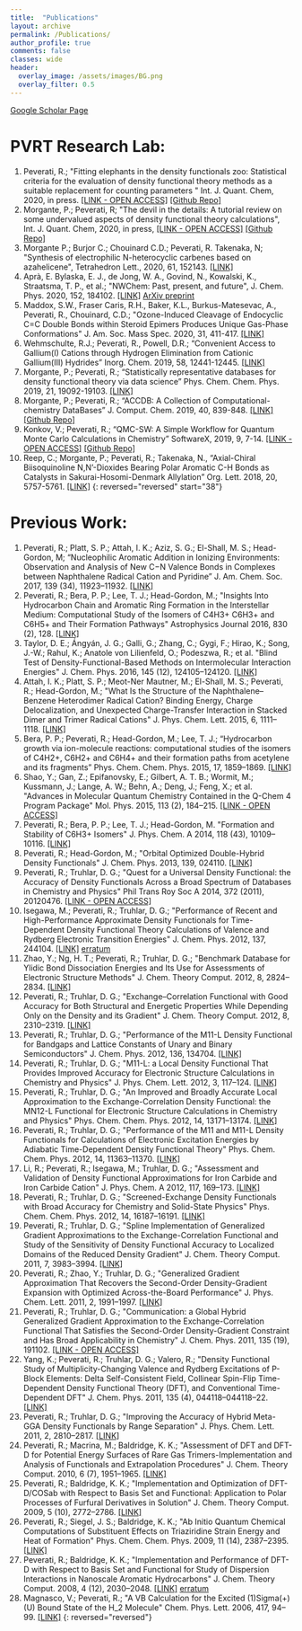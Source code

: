```yaml
---
title:  "Publications"
layout: archive
permalink: /Publications/
author_profile: true
comments: false
classes: wide
header:
  overlay_image: /assets/images/BG.png
  overlay_filter: 0.5  
---
```

[Google Scholar Page](https://scholar.google.com/citations?user=2eAYSvgAAAAJ&hl=en)

# PVRT Research Lab:

1. Peverati, R.; "Fitting elephants in the density functionals zoo: Statistical criteria for the evaluation of density functional theory methods as a suitable replacement for counting parameters
" Int. J. Quant. Chem, 2020, in press. [\[LINK - OPEN ACCESS\]](https://onlinelibrary.wiley.com/doi/full/10.1002/qua.26379) [\[Github Repo\]](https://github.com/peverati/Fitting_Elephants_in_the_DFT_Zoo_IJQC_2020)
1. Morgante, P.; Peverati, R; "The devil in the details: A tutorial review on some undervalued aspects of density functional theory calculations", Int. J. Quant. Chem, 2020, in press, [\[LINK - OPEN ACCESS\]](https://onlinelibrary.wiley.com/doi/abs/10.1002/qua.26332) [\[Github Repo\]](https://github.com/peverati/Devil_DFT_Tutorial_IJQC_2020)
1. Morgante P.; Burjor C.; Chouinard C.D.; Peverati, R. Takenaka, N; "Synthesis of electrophilic N-heterocyclic carbenes based on azahelicene", Tetrahedron Lett., 2020, 61, 152143. [\[LINK\]](https://www.sciencedirect.com/science/article/abs/pii/S0040403920306031)
1. Aprà, E. Bylaska, E. J., de Jong, W. A., Govind, N., Kowalski,  K., Straatsma, T. P., et al.; "NWChem: Past, present, and future", J. Chem. Phys. 2020, 152, 184102. [\[LINK\]](https://aip.scitation.org/doi/abs/10.1063/5.0004997) [ArXiv preprint](https://arxiv.org/pdf/2004.12023.pdf)
1. Maddox, S.W., Fraser Caris, R.H., Baker, K.L., Burkus-Matesevac, A., Peverati, R., Chouinard, C.D.; "Ozone-Induced Cleavage of Endocyclic C=C Double Bonds within Steroid Epimers Produces Unique Gas-Phase Conformations" J. Am. Soc. Mass Spec. 2020, 31, 411-417. [\[LINK\]](https://pubs.acs.org/doi/abs/10.1021/jasms.9b00058)
1. Wehmschulte, R.J.; Peverati, R., Powell, D.R.; “Convenient Access to Gallium(I) Cations through Hydrogen Elimination from Cationic Gallium(III) Hydrides” Inorg. Chem. 2019, 58, 12441-12445. [\[LINK\]](https://pubs.acs.org/doi/abs/10.1021/acs.inorgchem.9b02136)
1. Morgante, P.; Peverati, R.; “Statistically representative databases for density functional theory via data science” Phys. Chem. Chem. Phys. 2019, 21, 19092-19103. [\[LINK\]](https://pubs.rsc.org/en/content/articlelanding/2019/cp/c9cp03211h/unauth#!divAbstract) 
1. Morgante, P.; Peverati, R.; “ACCDB: A Collection of Computational-chemistry DataBases” J. Comput. Chem. 2019, 40, 839-848. [\[LINK\]](https://onlinelibrary.wiley.com/doi/abs/10.1002/jcc.25761) [\[Github Repo\]](https://github.com/peverati/ACCDB)
1. Konkov, V.; Peverati, R.; “QMC-SW: A Simple Workflow for Quantum Monte Carlo Calculations in Chemistry” SoftwareX, 2019, 9, 7-14. [\[LINK - OPEN ACCESS\]](https://www.sciencedirect.com/science/article/pii/S2352711018302218) [\[Github Repo\]](https://github.com/peverati/QMC-SW)
1. Reep, C.; Morgante, P.; Peverati, R.; Takenaka, N., “Axial-Chiral Biisoquinoline N,N’-Dioxides Bearing Polar Aromatic C-H Bonds as Catalysts in Sakurai-Hosomi-Denmark Allylation” Org. Lett. 2018, 20, 5757-5761. [\[LINK\]](https://pubs.acs.org/doi/abs/10.1021/acs.orglett.8b02457)
{: reversed="reversed" start="38"}


# Previous Work:

1. Peverati, R.; Platt, S. P.; Attah, I. K.; Aziz, S. G.; El-Shall, M. S.; Head-Gordon, M; “Nucleophilic Aromatic Addition in Ionizing Environments: Observation and Analysis of New C−N Valence Bonds in Complexes between Naphthalene Radical Cation and Pyridine” J. Am. Chem. Soc. 2017, 139 (34), 11923–11932. [\[LINK\]](https://pubs.acs.org/doi/abs/10.1021/jacs.7b05756)
1. Peverati, R.; Bera, P. P.; Lee, T. J.; Head-Gordon, M.; "Insights Into Hydrocarbon Chain and Aromatic Ring Formation in the Interstellar Medium: Computational Study of the Isomers of C4H3+ C6H3+ and C6H5+ and Their Formation Pathways" Astrophysics Journal 2016, 830 (2), 128. [\[LINK\]](https://iopscience.iop.org/article/10.3847/0004-637X/830/2/128/meta)
1. Taylor, D. E.; Ángyán, J. G.; Galli, G.; Zhang, C.; Gygi, F.; Hirao, K.; Song, J.-W.; Rahul, K.; Anatole von Lilienfeld, O.; Podeszwa, R.; et al. "Blind Test of Density-Functional-Based Methods on Intermolecular Interaction Energies" J. Chem. Phys. 2016, 145 (12), 124105–124120. [\[LINK\]](https://aip.scitation.org/doi/abs/10.1063/1.4961095)
1. Attah, I. K.; Platt, S. P.; Meot-Ner Mautner, M.; El-Shall, M. S.; Peverati, R.; Head-Gordon, M.; "What Is the Structure of the Naphthalene–Benzene Heterodimer Radical Cation? Binding Energy, Charge Delocalization, and Unexpected Charge-Transfer Interaction in Stacked Dimer and Trimer Radical Cations" J. Phys. Chem. Lett. 2015, 6, 1111–1118. [\[LINK\]](https://pubs.acs.org/doi/abs/10.1021/jz502438x)
1. Bera, P. P.; Peverati, R.; Head-Gordon, M.; Lee, T. J.; “Hydrocarbon growth via ion-molecule reactions: computational studies of the isomers of C4H2+, C6H2+ and C6H4+ and their formation paths from acetylene and its fragments” Phys. Chem. Chem. Phys. 2015, 17, 1859–1869. [\[LINK\]](https://pubs.rsc.org/en/content/articlelanding/2015/CP/C4CP04480K#!divAbstract)
1. Shao, Y.; Gan, Z.; Epifanovsky, E.; Gilbert, A. T. B.; Wormit, M.; Kussmann, J.; Lange, A. W.; Behn, A.; Deng, J.; Feng, X.; et al. "Advances in Molecular Quantum Chemistry Contained in the Q-Chem 4 Program Package" Mol. Phys. 2015, 113 (2), 184–215. [\[LINK - OPEN ACCESS\]](https://www.tandfonline.com/doi/full/10.1080/00268976.2014.952696)
1. Peverati, R.; Bera, P. P.; Lee, T. J.; Head-Gordon, M. "Formation and Stability of C6H3+ Isomers" J. Phys. Chem. A 2014, 118 (43), 10109–10116. [\[LINK\]](https://pubs.acs.org/doi/abs/10.1021/jp5081862)
1. Peverati, R.; Head-Gordon, M.; "Orbital Optimized Double-Hybrid Density Functionals" J. Chem. Phys. 2013, 139, 024110. [\[LINK\]](https://aip.scitation.org/doi/abs/10.1063/1.4812689)
1. Peverati, R.; Truhlar, D. G.; "Quest for a Universal Density Functional: the Accuracy of Density Functionals Across a Broad Spectrum of Databases in Chemistry and Physics" Phil Trans Roy Soc A 2014, 372 (2011), 20120476. [\[LINK - OPEN ACCESS\]](https://royalsocietypublishing.org/doi/full/10.1098/rsta.2012.0476)
1. Isegawa, M.; Peverati, R.; Truhlar, D. G.; "Performance of Recent and High-Performance Approximate Density Functionals for Time-Dependent Density Functional Theory Calculations of Valence and Rydberg Electronic Transition Energies" J. Chem. Phys. 2012, 137, 244104. [\[LINK\]](https://aip.scitation.org/doi/abs/10.1063/1.4769078) [erratum](https://aip.scitation.org/doi/pdf/10.1063/1.4869516)
1. Zhao, Y.; Ng, H. T.; Peverati, R.; Truhlar, D. G.; "Benchmark Database for Ylidic Bond Dissociation Energies and Its Use for Assessments of Electronic Structure Methods" J. Chem. Theory Comput. 2012, 8, 2824–2834. [\[LINK\]](https://pubs.acs.org/doi/abs/10.1021/ct300457c)
1. Peverati, R.; Truhlar, D. G.; "Exchange–Correlation Functional with Good Accuracy for Both Structural and Energetic Properties While Depending Only on the Density and its Gradient" J. Chem. Theory Comput. 2012, 8, 2310–2319. [\[LINK\]](https://pubs.acs.org/doi/abs/10.1021/ct3002656)
1. Peverati, R.; Truhlar, D. G.; "Performance of the M11-L Density Functional for Bandgaps and Lattice Constants of Unary and Binary Semiconductors" J. Chem. Phys. 2012, 136, 134704. [\[LINK\]](https://aip.scitation.org/doi/abs/10.1063/1.3698285)
1. Peverati, R.; Truhlar, D. G.; "M11-L: a Local Density Functional That Provides Improved Accuracy for Electronic Structure Calculations in Chemistry and Physics" J. Phys. Chem. Lett. 2012, 3, 117–124. [\[LINK\]](https://pubs.acs.org/doi/abs/10.1021/jz201525m)
1. Peverati, R.; Truhlar, D. G.; "An Improved and Broadly Accurate Local Approximation to the Exchange-Correlation Density Functional: the MN12-L Functional for Electronic Structure Calculations in Chemistry and Physics" Phys. Chem. Chem. Phys. 2012, 14, 13171–13174. [\[LINK\]](https://pubs.rsc.org/en/content/articlelanding/2012/cp/c2cp42025b/unauth#!divAbstract)
1. Peverati, R.; Truhlar, D. G.; "Performance of the M11 and M11-L Density Functionals for Calculations of Electronic Excitation Energies by Adiabatic Time-Dependent Density Functional Theory" Phys. Chem. Chem. Phys. 2012, 14, 11363–11370. [\[LINK\]](https://pubs.rsc.org/en/content/articlelanding/2012/cp/c2cp41295k/unauth#!divAbstract)
1. Li, R.; Peverati, R.; Isegawa, M.; Truhlar, D. G.; "Assessment and Validation of Density Functional Approximations for Iron Carbide and Iron Carbide Cation" J. Phys. Chem. A 2012, 117, 169–173. [\[LINK\]](https://pubs.acs.org/doi/abs/10.1021/jp3079106)
1. Peverati, R.; Truhlar, D. G.; "Screened-Exchange Density Functionals with Broad Accuracy for Chemistry and Solid-State Physics" Phys. Chem. Chem. Phys. 2012, 14, 16187–16191. [\[LINK\]](https://pubs.rsc.org/en/content/articlelanding/2012/cp/c2cp42576a/unauth#!divAbstract)
1. Peverati, R.; Truhlar, D. G.; "Spline Implementation of Generalized Gradient Approximations to the Exchange-Correlation Functional and Study of the Sensitivity of Density Functional Accuracy to Localized Domains of the Reduced Density Gradient" J. Chem. Theory Comput. 2011, 7, 3983–3994. [\[LINK\]](https://pubs.acs.org/doi/abs/10.1021/ct2006192)
1. Peverati, R.; Zhao, Y.; Truhlar, D. G.; "Generalized Gradient Approximation That Recovers the Second-Order Density-Gradient Expansion with Optimized Across-the-Board Performance" J. Phys. Chem. Lett. 2011, 2, 1991–1997. [\[LINK\]](https://pubs.acs.org/doi/abs/10.1021/jz200616w)
1. Peverati, R.; Truhlar, D. G.; "Communication: a Global Hybrid Generalized Gradient Approximation to the Exchange-Correlation Functional That Satisfies the Second-Order Density-Gradient Constraint and Has Broad Applicability in Chemistry" J. Chem. Phys. 2011, 135 (19), 191102. [\[LINK - OPEN ACCESS\]](https://aip.scitation.org/doi/full/10.1063/1.3663871)
1. Yang, K.; Peverati, R.; Truhlar, D. G.; Valero, R.; "Density Functional Study of Multiplicity-Changing Valence and Rydberg Excitations of P-Block Elements: Delta Self-Consistent Field, Collinear Spin-Flip Time-Dependent Density Functional Theory (DFT), and Conventional Time-Dependent DFT" J. Chem. Phys. 2011, 135 (4), 044118–044118–22. [\[LINK\]](https://aip.scitation.org/doi/abs/10.1063/1.3607312)
1. Peverati, R.; Truhlar, D. G.; "Improving the Accuracy of Hybrid Meta-GGA Density Functionals by Range Separation" J. Phys. Chem. Lett. 2011, 2, 2810–2817. [\[LINK\]](https://pubs.acs.org/doi/abs/10.1021/jz201170d)
1. Peverati, R.; Macrina, M.; Baldridge, K. K.; "Assessment of DFT and DFT-D for Potential Energy Surfaces of Rare Gas Trimers-Implementation and Analysis of Functionals and Extrapolation Procedures" J. Chem. Theory Comput. 2010, 6 (7), 1951–1965. [\[LINK\]](https://pubs.acs.org/doi/abs/10.1021/ct100061f)
1. Peverati, R.; Baldridge, K. K.; "Implementation and Optimization of DFT-D/COSab with Respect to Basis Set and Functional: Application to Polar Processes of Furfural Derivatives in Solution" J. Chem. Theory Comput. 2009, 5 (10), 2772–2786. [\[LINK\]](https://pubs.acs.org/doi/abs/10.1021/ct900363n)
1. Peverati, R.; Siegel, J. S.; Baldridge, K. K.; "Ab Initio Quantum Chemical Computations of Substituent Effects on Triaziridine Strain Energy and Heat of Formation" Phys. Chem. Chem. Phys. 2009, 11 (14), 2387–2395. [\[LINK\]](https://pubs.rsc.org/en/content/articlelanding/2009/cp/b816782f/unauth#!divAbstract)
1. Peverati, R.; Baldridge, K. K.; "Implementation and Performance of DFT-D with Respect to Basis Set and Functional for Study of Dispersion Interactions in Nanoscale Aromatic Hydrocarbons" J. Chem. Theory Comput. 2008, 4 (12), 2030–2048. [\[LINK\]](https://pubs.acs.org/doi/abs/10.1021/ct800252z) [erratum](https://pubs.acs.org/doi/10.1021/ct1002187)
1. Magnasco, V.; Peverati, R.; "A VB Calculation for the Excited (1)Sigma(+)(U) Bound State of the H_2 Molecule" Chem. Phys. Lett. 2006, 417, 94–99. [\[LINK\]](https://www.sciencedirect.com/science/article/abs/pii/S0009261405015204)
{: reversed="reversed"}
